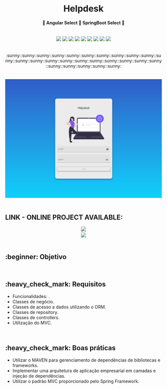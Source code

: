<h1 align="center"> Helpdesk </h1>

<h4 align="center"> 
	🚀  Angular Select  🚀  SpringBoot Select  🚀
</h4>
<br>

<div align="center">
  <img src="https://cdn.jsdelivr.net/gh/devicons/devicon/icons/java/java-original-wordmark.svg" width="70px"/>
  <img src="https://cdn.jsdelivr.net/gh/devicons/devicon/icons/spring/spring-original-wordmark.svg" width="70px" />
  <img src="https://cdn.jsdelivr.net/gh/devicons/devicon/icons/mysql/mysql-original-wordmark.svg" width="70px" />
  <img src="https://cdn.jsdelivr.net/gh/devicons/devicon/icons/angularjs/angularjs-original.svg" width="70px" />
  <img src="https://cdn.jsdelivr.net/gh/devicons/devicon/icons/html5/html5-plain-wordmark.svg" width="70px" />
  <img src="https://cdn.jsdelivr.net/gh/devicons/devicon/icons/css3/css3-plain-wordmark.svg" width="70px" />
  <img src="https://cdn.jsdelivr.net/gh/devicons/devicon/icons/bootstrap/bootstrap-plain-wordmark.svg" width="70px" />
  <img src="https://cdn.jsdelivr.net/gh/devicons/devicon/icons/heroku/heroku-original.svg" width="70px" />
  <img src="http://jwt.io/img/logo-asset.svg" width="120px" />	


  <br>
  <br>
</div>


<br>
<div align="center">:sunny::sunny::sunny::sunny::sunny::sunny::sunny::sunny::sunny::sunny::sunny::sunny::sunny::sunny::sunny::sunny::sunny::sunny::sunny::sunny::sunny::sunny::sunny::sunny::sunny::sunny:</div>
<br>
<br>

<div align="center">
<img src="./frontend/src/assets/img/screen login.png"></img>
</div>
<br>

<h2 align=""> LINK - ONLINE PROJECT AVAILABLE: </h2>
  <div align="center"><a href="https://helpdesk-lipollis.herokuapp.com/" target="_blank" align-items-center> 
    <img src="https://img.shields.io/badge/Heroku-430098?style=for-the-badge&logo=heroku&logoColor=white"> </img></a></div>
  <div align="center"><a href="" target="_blank" align-items-center>
    <img src="https://img.shields.io/badge/Netlify-00C7B7?style=for-the-badge&logo=netlify&logoColor=white"> </img></a></div>

<br>
<h2>:beginner: Objetivo</h2>

<div align="left">
  <p align="justify">

  </p>
</div>

<br>
<h2>:heavy_check_mark: Requisitos </h2>

<div align="left">
      <ul>
        <li> Funcionalidades: .</li>
        <li> Classes de negócio.</li>
        <li> Classes de acesso a dados utilizando o ORM. </li>
        <li> Classes de repository. </li>
        <li> Classes de controllers. </li>
        <li> Utilização do MVC. </li>
      </ul>
</div>

<br>
<h2>:heavy_check_mark: Boas práticas </h2>

<div align="left">
      <ul>
        <li> Utilizar o MAVEN para gerenciamento de dependências de bibliotecas e frameworks.</li>
        <li> Implementar uma arquitetura de aplicação empresarial em camadas e injeção de dependências.</li>
        <li> Utilizar o padrão MVC proporcionado pelo Spring Framework. </li>
      </ul>
</div>
